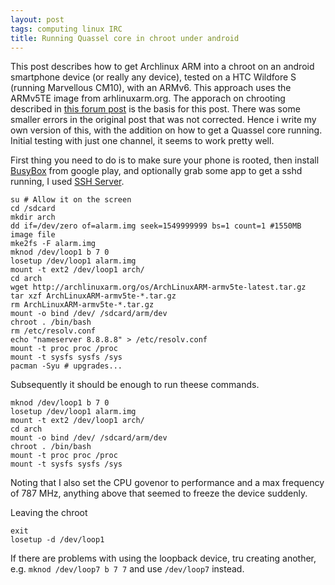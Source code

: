 ```yaml
---
layout: post
tags: computing linux IRC
title: Running Quassel core in chroot under android
---
```


This post describes how to get Archlinux ARM into a chroot on an
android smartphone device (or really any device), tested on a HTC
Wildfore S (running Marvellous CM10), with an ARMv6. This approach
uses the ARMv5TE image from arhlinuxarm.org. The apporach on chrooting
described in [this forum post][1] is the basis for this post. There
was some smaller errors in the original post that was not corrected.
Hence i write my own version of this, with the addition on how to get
a Quassel core running. Initial testing with just one channel, it
seems to work pretty well.

First thing you need to do is to make sure your phone is rooted, then
install [BusyBox] from google play, and optionally grab some app to
get a sshd running, I used [SSH Server].

	su # Allow it on the screen
	cd /sdcard
	mkdir arch
	dd if=/dev/zero of=alarm.img seek=1549999999 bs=1 count=1 #1550MB	image file
	mke2fs -F alarm.img
	mknod /dev/loop1 b 7 0
	losetup /dev/loop1 alarm.img
	mount -t ext2 /dev/loop1 arch/
	cd arch
	wget http://archlinuxarm.org/os/ArchLinuxARM-armv5te-latest.tar.gz
	tar xzf ArchLinuxARM-armv5te-*.tar.gz
	rm ArchLinuxARM-armv5te-*.tar.gz
	mount -o bind /dev/ /sdcard/arm/dev
	chroot . /bin/bash
	rm /etc/resolv.conf
	echo "nameserver 8.8.8.8" > /etc/resolv.conf
	mount -t proc proc /proc
	mount -t sysfs sysfs /sys
	pacman -Syu # upgrades...

Subsequently it should be enough to run theese commands.

	mknod /dev/loop1 b 7 0
	losetup /dev/loop1 alarm.img
	mount -t ext2 /dev/loop1 arch/
	cd arch
	mount -o bind /dev/ /sdcard/arm/dev
	chroot . /bin/bash
	mount -t proc proc /proc
	mount -t sysfs sysfs /sys

Noting that I also set the CPU govenor to performance and a max
frequency of 787 MHz, anything above that seemed to freeze the device
suddenly.

Leaving the chroot

	exit
	losetup -d /dev/loop1

If there are problems with using the loopback device, tru creating
another, e.g. `mknod /dev/loop7 b 7 7` and use `/dev/loop7` instead.

[1]: http://archlinuxarm.org/forum/viewtopic.php?f=27&t=1361
[Busybox]: https://play.google.com/store/apps/details?id=stericson.busybox
[SSH Server]: https://play.google.com/store/apps/details?id=com.icecoldapps.sshserver
